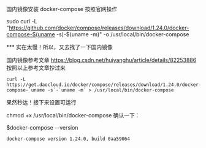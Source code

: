 国内镜像安装 docker-compose
按照官网操作

sudo curl -L "https://github.com/docker/compose/releases/download/1.24.0/docker-compose-$(uname -s)-$(uname -m)" -o /usr/local/bin/docker-compose

*** 实在太慢！所以，又去找了一下国内镜像

国内镜像参考文章 https://blog.csdn.net/huiyanghu/article/details/82253886
按照以上参考文章抄过来

	curl -L https://get.daocloud.io/docker/compose/releases/download/1.24.0/docker-compose-`uname -s`-`uname -m` > /usr/local/bin/docker-compose
果然秒达！接下来设置可运行

chmod +x /usr/local/bin/docker-compose
确认一下：

$docker-compose --version

	docker-compose version 1.24.0, build 0aa59064